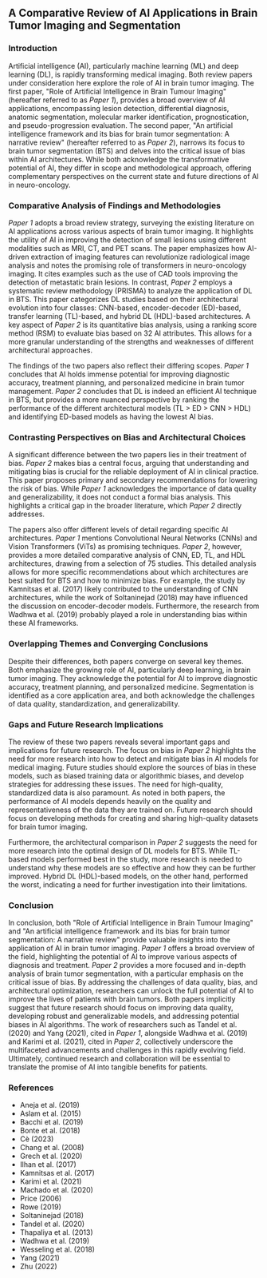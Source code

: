 ## A Comparative Review of AI Applications in Brain Tumor Imaging and Segmentation

### Introduction

Artificial intelligence (AI), particularly machine learning (ML) and deep learning (DL), is rapidly transforming medical imaging. Both review papers under consideration here explore the role of AI in brain tumor imaging. The first paper, "Role of Artificial Intelligence in Brain Tumour Imaging" (hereafter referred to as *Paper 1*), provides a broad overview of AI applications, encompassing lesion detection, differential diagnosis, anatomic segmentation, molecular marker identification, prognostication, and pseudo-progression evaluation. The second paper, "An artificial intelligence framework and its bias for brain tumor segmentation: A narrative review" (hereafter referred to as *Paper 2*), narrows its focus to brain tumor segmentation (BTS) and delves into the critical issue of bias within AI architectures. While both acknowledge the transformative potential of AI, they differ in scope and methodological approach, offering complementary perspectives on the current state and future directions of AI in neuro-oncology.

### Comparative Analysis of Findings and Methodologies

*Paper 1* adopts a broad review strategy, surveying the existing literature on AI applications across various aspects of brain tumor imaging. It highlights the utility of AI in improving the detection of small lesions using different modalities such as MRI, CT, and PET scans. The paper emphasizes how AI-driven extraction of imaging features can revolutionize radiological image analysis and notes the promising role of transformers in neuro-oncology imaging. It cites examples such as the use of CAD tools improving the detection of metastatic brain lesions. In contrast, *Paper 2* employs a systematic review methodology (PRISMA) to analyze the application of DL in BTS. This paper categorizes DL studies based on their architectural evolution into four classes: CNN-based, encoder-decoder (ED)-based, transfer learning (TL)-based, and hybrid DL (HDL)-based architectures. A key aspect of *Paper 2* is its quantitative bias analysis, using a ranking score method (RSM) to evaluate bias based on 32 AI attributes. This allows for a more granular understanding of the strengths and weaknesses of different architectural approaches.

The findings of the two papers also reflect their differing scopes. *Paper 1* concludes that AI holds immense potential for improving diagnostic accuracy, treatment planning, and personalized medicine in brain tumor management. *Paper 2* concludes that DL is indeed an efficient AI technique in BTS, but provides a more nuanced perspective by ranking the performance of the different architectural models (TL > ED > CNN > HDL) and identifying ED-based models as having the lowest AI bias.

### Contrasting Perspectives on Bias and Architectural Choices

A significant difference between the two papers lies in their treatment of bias. *Paper 2* makes bias a central focus, arguing that understanding and mitigating bias is crucial for the reliable deployment of AI in clinical practice. This paper proposes primary and secondary recommendations for lowering the risk of bias. While *Paper 1* acknowledges the importance of data quality and generalizability, it does not conduct a formal bias analysis. This highlights a critical gap in the broader literature, which *Paper 2* directly addresses.

The papers also offer different levels of detail regarding specific AI architectures. *Paper 1* mentions Convolutional Neural Networks (CNNs) and Vision Transformers (ViTs) as promising techniques. *Paper 2*, however, provides a more detailed comparative analysis of CNN, ED, TL, and HDL architectures, drawing from a selection of 75 studies. This detailed analysis allows for more specific recommendations about which architectures are best suited for BTS and how to minimize bias. For example, the study by Kamnitsas et al. (2017) likely contributed to the understanding of CNN architectures, while the work of Soltaninejad (2018) may have influenced the discussion on encoder-decoder models. Furthermore, the research from Wadhwa et al. (2019) probably played a role in understanding bias within these AI frameworks.

### Overlapping Themes and Converging Conclusions

Despite their differences, both papers converge on several key themes. Both emphasize the growing role of AI, particularly deep learning, in brain tumor imaging. They acknowledge the potential for AI to improve diagnostic accuracy, treatment planning, and personalized medicine. Segmentation is identified as a core application area, and both acknowledge the challenges of data quality, standardization, and generalizability.

### Gaps and Future Research Implications

The review of these two papers reveals several important gaps and implications for future research. The focus on bias in *Paper 2* highlights the need for more research into how to detect and mitigate bias in AI models for medical imaging. Future studies should explore the sources of bias in these models, such as biased training data or algorithmic biases, and develop strategies for addressing these issues. The need for high-quality, standardized data is also paramount. As noted in both papers, the performance of AI models depends heavily on the quality and representativeness of the data they are trained on. Future research should focus on developing methods for creating and sharing high-quality datasets for brain tumor imaging.

Furthermore, the architectural comparison in *Paper 2* suggests the need for more research into the optimal design of DL models for BTS. While TL-based models performed best in the study, more research is needed to understand why these models are so effective and how they can be further improved. Hybrid DL (HDL)-based models, on the other hand, performed the worst, indicating a need for further investigation into their limitations.

### Conclusion

In conclusion, both "Role of Artificial Intelligence in Brain Tumour Imaging" and "An artificial intelligence framework and its bias for brain tumor segmentation: A narrative review" provide valuable insights into the application of AI in brain tumor imaging. *Paper 1* offers a broad overview of the field, highlighting the potential of AI to improve various aspects of diagnosis and treatment. *Paper 2* provides a more focused and in-depth analysis of brain tumor segmentation, with a particular emphasis on the critical issue of bias. By addressing the challenges of data quality, bias, and architectural optimization, researchers can unlock the full potential of AI to improve the lives of patients with brain tumors. Both papers implicitly suggest that future research should focus on improving data quality, developing robust and generalizable models, and addressing potential biases in AI algorithms. The work of researchers such as Tandel et al. (2020) and Yang (2021), cited in *Paper 1*, alongside Wadhwa et al. (2019) and Karimi et al. (2021), cited in *Paper 2*, collectively underscore the multifaceted advancements and challenges in this rapidly evolving field. Ultimately, continued research and collaboration will be essential to translate the promise of AI into tangible benefits for patients.

### References

*   Aneja et al. (2019)
*   Aslam et al. (2015)
*   Bacchi et al. (2019)
*   Bonte et al. (2018)
*   Cè (2023)
*   Chang et al. (2008)
*   Grech et al. (2020)
*   Ilhan et al. (2017)
*   Kamnitsas et al. (2017)
*   Karimi et al. (2021)
*   Machado et al. (2020)
*   Price (2006)
*   Rowe (2019)
*   Soltaninejad (2018)
*   Tandel et al. (2020)
*   Thapaliya et al. (2013)
*   Wadhwa et al. (2019)
*   Wesseling et al. (2018)
*   Yang (2021)
*   Zhu (2022)